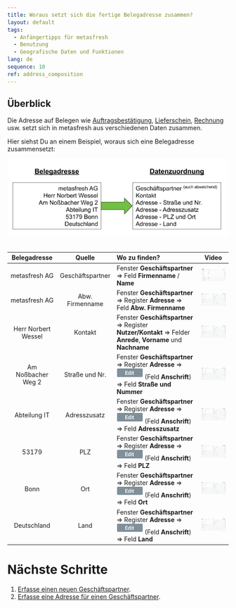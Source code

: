 ```yaml
---
title: Woraus setzt sich die fertige Belegadresse zusammen?
layout: default
tags:
  - Anfängertipps für metasfresh
  - Benutzung
  - Geografische Daten und Funktionen
lang: de
sequence: 10
ref: address_composition
---
```


## Überblick
Die Adresse auf Belegen wie [Auftragsbestätigung](Auftrag_erfassen), [Lieferschein](Zu_Auftrag_Lieferschein_erstellen), [Rechnung](Zu_Auftrag_Rechnung_erstellen) usw. setzt sich in metasfresh aus verschiedenen Daten zusammen.

Hier siehst Du an einem Beispiel, woraus sich eine Belegadresse zusammensetzt:

![Abb.: Datenzuordnung der Belegadresse](assets/Zusammensetzung_Belegadresse.png)
<br><br>

| Belegadresse | Quelle | Wo zu finden? | Video |
| :---: | :---: | :--- | :---: |
| metasfresh AG | Geschäftspartner | Fenster **Geschäftspartner** &#8658; Feld **Firmenname** / **Name** | <kbd><a href="assets/Zusammensetzung_Belegadresse_GPartner.gif" title="Ansicht vergrößern"><img src="assets/Zusammensetzung_Belegadresse_GPartner.gif" alt="GIF: Firmennamen / Geschäftspartnernamen erfassen" style="width:200px"></a></kbd> |
| metasfresh AG | Abw. Firmenname | Fenster **Geschäftspartner** &#8658; Register **Adresse** &#8658; Feld **Abw. Firmenname** | <kbd><a href="assets/Zusammensetzung_Belegadresse_Abw.gif" title="Ansicht vergrößern"><img src="assets/Zusammensetzung_Belegadresse_Abw.Firmenname.gif" alt="GIF: Abweichenden Firmennamen erfassen" style="width:200px"></a></kbd> |
| Herr Norbert Wessel | Kontakt | Fenster **Geschäftspartner** &#8658; Register **Nutzer/Kontakt** &#8658; Felder **Anrede**, **Vorname** und **Nachname** | <kbd><a href="assets/Zusammensetzung_Belegadresse_Kontakt.gif" title="Ansicht vergrößern"><img src="assets/Zusammensetzung_Belegadresse_Kontakt.gif" alt="GIF: Nutzer / Kontakt erfassen" style="width:200px"></a></kbd> |
| Am Noßbacher Weg 2 | Straße und Nr. | Fenster **Geschäftspartner** &#8658; Register **Adresse** &#8658; <img src="assets/Edit_address_button.png" alt="Anschrift erfassen - Edit-Button" style="width:60px; padding-bottom:4px;"> (Feld **Anschrift**) &#8658; Feld **Straße und Nummer** | <kbd><a href="assets/Zusammensetzung_Belegadresse_Anschrift.gif" title="Ansicht vergrößern"><img src="assets/Zusammensetzung_Belegadresse_Anschrift.gif" alt="GIF: Anschrift erfassen" style="width:200px"></a></kbd> |
| Abteilung IT | Adresszusatz | Fenster **Geschäftspartner** &#8658; Register **Adresse** &#8658; <img src="assets/Edit_address_button.png" alt="Anschrift erfassen - Edit-Button" style="width:60px; padding-bottom:4px;"> (Feld **Anschrift**) &#8658; Feld **Adresszusatz** | <kbd><a href="assets/Zusammensetzung_Belegadresse_Anschrift.gif" title="Ansicht vergrößern"><img src="assets/Zusammensetzung_Belegadresse_Anschrift.gif" alt="GIF: Anschrift erfassen" style="width:200px"></a></kbd> |
| 53179 | PLZ | Fenster **Geschäftspartner** &#8658; Register **Adresse** &#8658; <img src="assets/Edit_address_button.png" alt="Anschrift erfassen - Edit-Button" style="width:60px; padding-bottom:4px;"> (Feld **Anschrift**) &#8658; Feld **PLZ** | <kbd><a href="assets/Zusammensetzung_Belegadresse_Anschrift.gif" title="Ansicht vergrößern"><img src="assets/Zusammensetzung_Belegadresse_Anschrift.gif" alt="GIF: Anschrift erfassen" style="width:200px"></a></kbd> |
| Bonn | Ort | Fenster **Geschäftspartner** &#8658; Register **Adresse** &#8658; <img src="assets/Edit_address_button.png" alt="Anschrift erfassen - Edit-Button" style="width:60px; padding-bottom:4px;"> (Feld **Anschrift**) &#8658; Feld **Ort** | <kbd><a href="assets/Zusammensetzung_Belegadresse_Anschrift.gif" title="Ansicht vergrößern"><img src="assets/Zusammensetzung_Belegadresse_Anschrift.gif" alt="GIF: Anschrift erfassen" style="width:200px"></a></kbd> |
| Deutschland | Land | Fenster **Geschäftspartner** &#8658; Register **Adresse** &#8658; <img src="assets/Edit_address_button.png" alt="Anschrift erfassen - Edit-Button" style="width:60px; padding-bottom:4px;"> (Feld **Anschrift**) &#8658; Feld **Land** | <kbd><a href="assets/Zusammensetzung_Belegadresse_Anschrift.gif" title="Ansicht vergrößern"><img src="assets/Zusammensetzung_Belegadresse_Anschrift.gif" alt="GIF: Anschrift erfassen" style="width:200px"></a></kbd> |

# Nächste Schritte
1. [Erfasse einen neuen Geschäftspartner](Neuer_Geschaeftspartner).
1. [Erfasse eine Adresse für einen Geschäftspartner](Adresse_erfassen_Tab).
